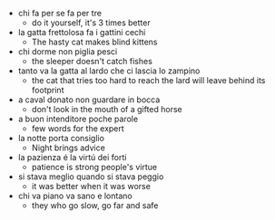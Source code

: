 - chi fa per se fa per tre
   - do it yourself, it's 3 times better
- la gatta frettolosa fa i gattini cechi
   - The hasty cat makes blind kittens 
- chi dorme non piglia pesci
   - the sleeper doesn't catch fishes
- tanto va la gatta al lardo che ci lascia lo zampino
   - the cat that tries too hard to reach the lard will leave behind its footprint
- a caval donato non guardare in bocca
   - don't look in the mouth of a gifted horse 
- a buon intenditore poche parole
   - few words for the expert
- la notte porta consiglio
   - Night brings advice
- la pazienza é la virtú dei forti
   - patience is strong people's virtue
- si stava meglio quando si stava peggio
   - it was better when it was worse
- chi va piano va sano e lontano
   - they who go slow, go far and safe
